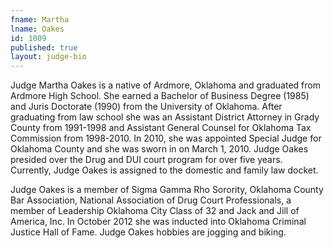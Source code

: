 ```yaml
---
fname: Martha
lname: Oakes
id: 1009
published: true
layout: judge-bio
---
```

Judge Martha Oakes is a native of Ardmore, Oklahoma and graduated from
Ardmore High School. She earned a Bachelor of Business Degree (1985) and
Juris Doctorate (1990) from the University of Oklahoma. After graduating
from law school she was an Assistant District Attorney in Grady County
from 1991-1998 and Assistant General Counsel for Oklahoma Tax Commission
from 1998-2010. In 2010, she was appointed Special Judge for Oklahoma
County and she was sworn in on March 1, 2010. Judge Oakes presided over
the Drug and DUI court program for over five years. Currently, Judge
Oakes is assigned to the domestic and family law docket.

Judge Oakes is a member of Sigma Gamma Rho Sorority, Oklahoma County Bar
Association, National Association of Drug Court Professionals, a member
of Leadership Oklahoma City Class of 32 and Jack and Jill of America,
Inc. In October 2012 she was inducted into Oklahoma Criminal Justice
Hall of Fame. Judge Oakes hobbies are jogging and biking.
